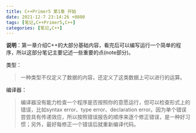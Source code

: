 ```yaml
---
title: C++Primer5 第1章 开始
date: 2021-12-7 23:14:26 +0800
tags: [笔记,C++Primer5,C++]
categories: [笔记,C++]
---
```


**说明**：第一章介绍C++的大部分基础内容，看完后可以编写运行一个简单的程序，所以这部分笔记主要记述一些重要的点(note部分)。

类型：

> 一种类型不仅定义了数据的内容，还定义了这类数据上可以进行的运算。

编译器：

> 编译器没有能力检查一个程序是否按照你的意愿运行，但可以检查形式上的错误，比如syntax error、type error、declaration error。因为单个错误尝尝具有传递效应，所以按照错误报告的顺序来逐个修正错误，是一种好习惯；另外，最好每修正一个错误后就重新编译代码。

